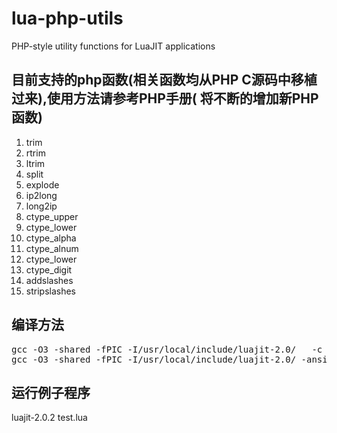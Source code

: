 lua-php-utils
=============

PHP-style utility functions for LuaJIT applications

目前支持的php函数(相关函数均从PHP C源码中移植过来),使用方法请参考PHP手册(
将不断的增加新PHP函数)
-------------

1. trim
1. rtrim
1. ltrim
1. split
1. explode
1. ip2long
1. long2ip
1. ctype_upper
1. ctype_lower
1. ctype_alpha
1. ctype_alnum
1. ctype_lower
1. ctype_digit
1. addslashes
1. stripslashes


编译方法
-------------
<pre>
gcc -O3 -shared -fPIC -I/usr/local/include/luajit-2.0/   -c -o php.o php.c
gcc -O3 -shared -fPIC -I/usr/local/include/luajit-2.0/ -ansi -pedantic -Wall -o php.so php.o
</pre>
>
运行例子程序
-------------
luajit-2.0.2 test.lua
